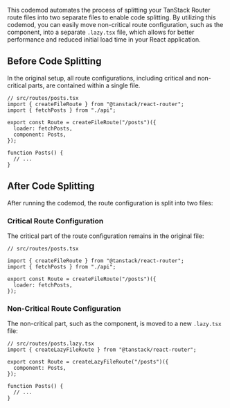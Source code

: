 This codemod automates the process of splitting your TanStack Router route files into two separate files to enable code splitting. By utilizing this codemod, you can easily move non-critical route configuration, such as the component, into a separate `.lazy.tsx` file, which allows for better performance and reduced initial load time in your React application.

## Before Code Splitting

In the original setup, all route configurations, including critical and non-critical parts, are contained within a single file.

```tsx
// src/routes/posts.tsx
import { createFileRoute } from "@tanstack/react-router";
import { fetchPosts } from "./api";

export const Route = createFileRoute("/posts")({
  loader: fetchPosts,
  component: Posts,
});

function Posts() {
  // ...
}
```

## After Code Splitting

After running the codemod, the route configuration is split into two files:

### Critical Route Configuration

The critical part of the route configuration remains in the original file:

```tsx
// src/routes/posts.tsx

import { createFileRoute } from "@tanstack/react-router";
import { fetchPosts } from "./api";

export const Route = createFileRoute("/posts")({
  loader: fetchPosts,
});
```

### Non-Critical Route Configuration

The non-critical part, such as the component, is moved to a new `.lazy.tsx` file:

```tsx
// src/routes/posts.lazy.tsx
import { createLazyFileRoute } from "@tanstack/react-router";

export const Route = createLazyFileRoute("/posts")({
  component: Posts,
});

function Posts() {
  // ...
}
```
